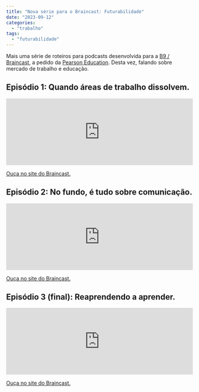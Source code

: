 ```yaml
---
title: "Nova série para o Braincast: Futurabilidade"
date: "2023-09-12"
categories: 
  - "trabalho"
tags: 
  - "futurabilidade"
---
```


Mais uma série de roteiros para podcasts desenvolvida para a [B9 / Braincast](https://www.b9.com.br/shows/braincast/), a pedido da [Pearson Education](https://br.pearson.com/). Desta vez, falando sobre mercado de trabalho e educação.

## Episódio 1: Quando áreas de trabalho dissolvem.

<iframe src="https://omny.fm/shows/braincast/futurabilidade-ep-1-quando-reas-de-trabalho-dissol/embed" width="100%" height="180" allow="autoplay; clipboard-write" frameborder="0" title="Futurabilidade — Ep. 1: Quando áreas de trabalho dissolvem"></iframe>

[Ouça no site do Braincast.](https://www.b9.com.br/shows/braincast/futurabilidade-ep-1-quando-areas-de-trabalho-dissolvem/)

## Episódio 2: No fundo, é tudo sobre comunicação.

<iframe src="https://omny.fm/shows/braincast/futurabilidade-ep-2-no-fundo-tudo-sobre-comunica-o/embed" width="100%" height="180" allow="autoplay; clipboard-write" frameborder="0" title="Futurabilidade — Ep. 2: No fundo, é tudo sobre comunicação"></iframe>

[Ouça no site do Braincast.](https://www.b9.com.br/shows/braincast/futurabilidade-ep-2-no-fundo-e-tudo-sobre-comunicacao/)

## Episódio 3 (final): Reaprendendo a aprender.

<iframe src="https://omny.fm/shows/braincast/futurabilidade-ep-3-reaprendendo-a-aprender/embed" width="100%" height="180" allow="autoplay; clipboard-write" frameborder="0" title="Futurabilidade — Ep. 3: Reaprendendo a aprender"></iframe>

[Ouça no site do Braincast.](https://www.b9.com.br/shows/braincast/futurabilidade-ep-3-reaprendendo-a-aprender/)
